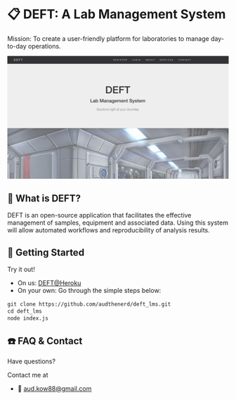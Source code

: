 # :clipboard: DEFT: A Lab Management System 
Mission: To create a user-friendly platform for laboratories to manage day-to-day operations. 

<img src="./images/deft-mainpage.png" width="800px" />


## :paperclip: What is DEFT?
DEFT is an open-source application that facilitates the effective management of samples, equipment and associated data. Using this system will allow automated workflows and reproducibility of analysis results.


## :hammer: Getting Started
Try it out!
- On us: <a href="https://deft-lms.herokuapp.com/">DEFT@Heroku</a>
- On your own: Go through the simple steps below:
```
git clone https://github.com/audthenerd/deft_lms.git
cd deft_lms
node index.js
```


## :phone: FAQ & Contact
Have questions?

Contact me at <br>
- :email: aud.kow88@gmail.com
  




